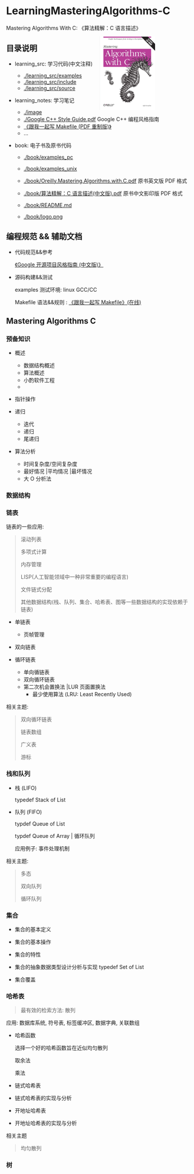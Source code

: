 # LearningMasteringAlgorithms-C

Mastering Algorithms With C: 《算法精解：C 语言描述》

<img src="./book/logo.png" 
    alt="Mastering Algorithms C book logo"
    title="Mastering Algorithms C"
    style="padding-right:100px;" align="right" width="30%" high="" />

## 目录说明

- learning_src: 学习代码(中文注释)

  - [./learning_src/examples](./learning_src/examples)
  - [./learning_src/include](./learning_src/include)
  - [./learning_src/source](./learning_src/source)

- learning_notes: 学习笔记

  - [./image](./image)
  - [./Google C++ Style Guide.pdf](./learning_notes/Google%20C++%20Style%20Guide.pdf)
    Google C++ 编程风格指南
  - [《跟我一起写 Makefile (PDF 重制版)》](./learning_notes/Makefile.pdf)
  - ...

- book: 电子书及原书代码

  - [./book/examples_pc](./book/examples_pc)
  - [./book/examples_unix](./book/examples_unix)

  - [./book/Oreilly.Mastering.Algorithms.with.C.pdf](./book/Oreilly.Mastering.Algorithms.with.C.pdf)
    原书英文版 PDF 格式

  - [./book/算法精解：C 语言描述(中文版).pdf](<./book/算法精解：C语言描述(中文版).pdf>)
    原书中文影印版 PDF 格式

  - [./book/README.md](./book/README.md)
  - [./book/logo.png](./book/logo.png)

## 编程规范 && 辅助文档

- 代码规范&&参考

  [《Google 开源项目风格指南 (中文版)》](https://zh-google-styleguide.readthedocs.io/en/latest/)

* 源码构建&&测试

  examples 测试环境: linux GCC/CC

  Makefile 语法&&规则 : [《跟我一起写 Makefile》(在线)](https://seisman.github.io/how-to-write-makefile/index.html)

## Mastering Algorithms C

### 预备知识

- 概述

  - 数据结构概述
  - 算法概述
  - 小酌软件工程
  -

- 指针操作

- 递归

  - 迭代
  - 递归
  - 尾递归

- 算法分析
  - 时间复杂度/空间复杂度
  - 最好情况 |平均情况 |最坏情况
  - 大 O 分析法

### 数据结构

### 链表

链表的一些应用:

> 滚动列表
>
> 多项式计算
>
> 内存管理
>
> LISP(人工智能领域中一种非常重要的编程语言)
>
> 文件链式分配
>
> 其他数据结构(栈、队列、集合、哈希表、图等一些数据结构的实现依赖于链表)

- 单链表
  - 页帧管理
- 双向链表

- 循环链表
  - 单向循链表
  - 双向循环链表
  - 第二次机会置换法 |LUR 页面置换法
    - 最少使用算法 (LRU: Least Recently Used)

相关主题:

> 双向循环链表
>
> 链表数组
>
> 广义表
>
> 游标

### 栈和队列

- 栈 (LIFO)

  typedef Stack of List

- 队列 (FIFO)

  typdef Queue of List

  typdef Queue of Array | 循环队列

  应用例子: 事件处理机制

相关主题:

> 多态
>
> 双向队列
>
> 循环队列

### 集合

- 集合的基本定义

- 集合的基本操作

- 集合的特性

- 集合的抽象数据类型设计分析与实现
  typedef Set of List

- 集合覆盖

### 哈希表

> 最有效的检索方法: 散列

应用: 数据库系统, 符号表, 标签缓冲区, 数据字典, 关联数组

- 哈希函数

  选择一个好的哈希函数旨在近似均匀散列

  取余法

  乘法

* 链式哈希表

* 链式哈希表的实现与分析

* 开地址哈希表

* 开地址哈希表的实现与分析

相关主题

> 均匀散列

### 树
